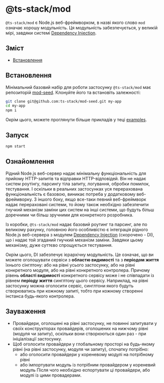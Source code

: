 # @ts-stack/mod

`@ts-stack/mod` є Node.js веб-фреймворком, в назві якого слово `mod` означає хорошу модульність.
Ця модульність забезпечується, у великій мірі, завдяки системі [Dependency Injection][1].

## Зміст

- [Встановлення](#встановлення)

## Встановлення

Мінімальний базовий набір для роботи застосунку `@ts-stack/mod` має репозиторій [mod-seed][2].
Клонуйте його та встановіть залежності:

```bash
git clone git@github.com:ts-stack/mod-seed.git my-app
cd my-app
npm i
```

Окрім цього, можете проглянути більше прикладів у теці [examples][4].

## Запуск

```bash
npm start
```

## Ознайомлення

Рідний Node.js веб-сервер надає мінімальну функціональність для прийому HTTP-запитів та відправки HTTP-відповідей. Він не надає систем роутінгу, парсингу тіла запиту, логування, обробки помилок, тестування. І оскільки в реальних застосунках уся перерахована функціональність є базовою, виникає потреба у додатковому веб-фреймворку. З іншого боку, якщо все-таки певний веб-фреймворк надає перераховані системи, то йому також необхідно забезпечити гнучкий механізм заміни цих систем на інші системи, що будуть більш доречними чи більш зручними для конкретного розробника.

Із коробки, `@ts-stack/mod` надає базовий роутинг та парсинг, але по великому рахунку, головною його особливістю є інтеграція рідного Node.js веб-сервера з модулем [Dependency Injection][1] (скорочено - DI), що і надає той згаданий гнучкий механізм заміни. Завдяки цьому механізму, дуже суттєво спрощується тестування.

Окрім цього, DI забезпечує ієрархічну модульність. Це означає, що ви можете оголошувати сервіси з **областю видимості** та з **періодом життя** їхнього сінглтону: або на рівні усього застосунку, або на рівні конкретного модуля, або на рівні конкретного контролера. Причому рівень **області видимості** конкретного сервісу може і не співпадати із рівнем **періоду життя** синглтону цього сервісу. Наприклад, на рівні застосунку можна оголосити сервіс, синглтони якого будуть створюватись при кожному запиті, тобто при кожному створенні інстанса будь-якого контролера.

## Зауваження

- Провайдери, оголошені на рівні застосунку, не повинні запитувати у своїх конструкторах провайдерів,
оголошених на нижчому рівні (модуля чи запиту), оскільки вони створюються один раз - при ініціалізації застосунку.
- Щоб оголосити провайдери у глобальному просторі на будь-якому рівні (на рівні застосунку, модуля чи запиту),
спочатку потрібно:
  - або оголосити провайдери у кореневому модулі на потрібному рівні
  - або імпортувати модуль із потрібним провайдером у кореневий модуль
Після чого необхідно еспортувати ці провайдери, або модулі із цими провадерами.


[1]: https://github.com/ts-stack/di
[2]: https://github.com/ts-stack/mod-seed
[3]: https://github.com/ts-stack/mod
[4]: https://github.com/ts-stack/mod/tree/master/examples
